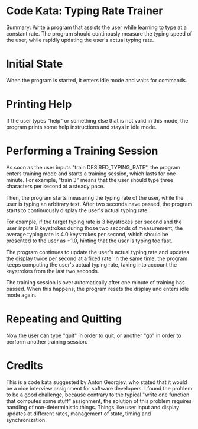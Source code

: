 Code Kata: Typing Rate Trainer
==============================

Summary: Write a program that assists the user while learning to type at a constant rate. The program should continously measure the typing speed of the user, while rapidly updating the user's actual typing rate.


Initial State
=============

When the program is started, it enters idle mode and waits for commands. 


Printing Help
=============

If the user types "help" or something else that is not valid in this mode, the program prints some help instructions and stays in idle mode. 


Performing a Training Session
=============================

As soon as the user inputs "train DESIRED_TYPING_RATE", the program enters training mode and starts a training session, which lasts for one minute. For example, "train 3" means that the user should type three characters per second at a steady pace.

Then, the program starts measuring the typing rate of the user, while the user is typing an arbitrary text. After two seconds have passed, the program starts to continuously display the user's actual typing rate.

For example, if the target typing rate is 3 keystrokes per second and the user inputs 8 keystrokes during those two seconds of measurement, the average typing rate is 4.0 keystrokes per second, which should be presented to the user as +1.0, hinting that the user is typing too fast.

The program continues to update the user's actual typing rate and updates the display twice per second at a fixed rate. In the same time, the program keeps computing the user's actual typing rate, taking into account the keystrokes from the last two seconds.

The training session is over automatically after one minute of training has passed. When this happens, the program resets the display and enters idle mode again. 


Repeating and Quitting
======================

Now the user can type "quit" in order to quit, or another "go" in order to perform another training session.


Credits
=======

This is a code kata suggested by Anton Georgiev, who stated that it would be a nice interview assignment for software developers. I found the problem to be a good challenge, because contrary to the typical "write one function that computes some stuff" assignment, the solution of this problem requires handling of non-deterministic things. Things like user input and display updates at different rates, management of state, timing and synchronization.